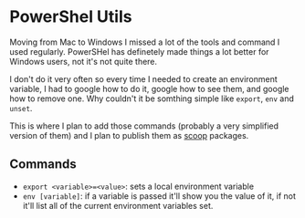 # PowerShel Utils

Moving from Mac to Windows I missed a lot of the tools and command I used regularly. PowerSHel has definetely made things a lot better for Windows users, not it's not quite there.

I don't do it very often so every time I needed to create an environment variable, I had to google how to do it, google how to see them, and google how to remove one. Why couldn't it be somthing simple like `export`, `env` and `unset`.

This is where I plan to add those commands (probably a very simplified version of them) and I plan to publish them as [scoop](https://scoop.sh/) packages.

## Commands

- `export <variable>=<value>`: sets a local environment variable
- `env [variable]`: if a variable is passed it'll show you the value of it, if not it'll list all of the current environment variables set.

